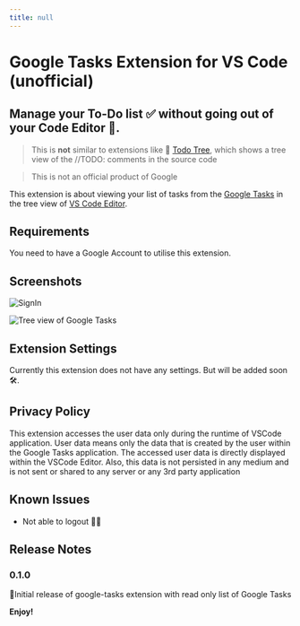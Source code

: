 ```yaml
---
title: null
---
```


# Google Tasks Extension for VS Code (unofficial)

## Manage your To-Do list ✅ without going out of your Code Editor 🤖.

> This is **not** similar to extensions like 🌳 [Todo Tree](https://marketplace.visualstudio.com/items?itemName=Gruntfuggly.todo-tree), which shows a tree view of the //TODO: comments in the source code

> This is not an official product of Google

This extension is about viewing your list of tasks from the [Google Tasks](https://support.google.com/tasks/answer/7675772) in the tree view of [VS Code Editor](https://code.visualstudio.com/).

## Requirements

You need to have a Google Account to utilise this extension.

## Screenshots

![SignIn](resources/authorize.png)

![Tree view of Google Tasks](resources/treeView.png)

## Extension Settings

Currently this extension does not have any settings. But will be added soon 🛠.

## Privacy Policy

This extension accesses the user data only during the runtime of VSCode application. User data means only the data that is created by the user within the Google Tasks application. The accessed user data is directly displayed within the VSCode Editor. Also, this data is not persisted in any medium and is not sent or shared to any server or any 3rd party application

## Known Issues

- Not able to logout 🚪🏃

## Release Notes

### 0.1.0

🤞Initial release of google-tasks extension with read only list of Google Tasks

**Enjoy!**
